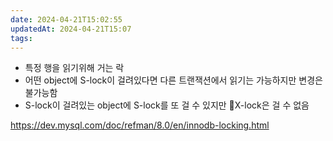 ```yaml
---
date: 2024-04-21T15:02:55
updatedAt: 2024-04-21T15:07
tags: 
---
```

- 특정 행을 읽기위해 거는 락
- 어떤 object에 S-lock이 걸려있다면 다른 트랜잭션에서 읽기는 가능하지만 변경은 불가능함
- S-lock이 걸려있는 object에 S-lock를 또 걸 수 있지만 X-lock은 걸 수 없음


https://dev.mysql.com/doc/refman/8.0/en/innodb-locking.html